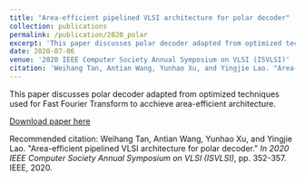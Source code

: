 ```yaml
---
title: "Area-efficient pipelined VLSI architecture for polar decoder"
collection: publications
permalink: /publication/2020_polar
excerpt: 'This paper discusses polar decoder adapted from optimized techniques used for Fast Fourier Transform to acchieve area-efficient architecture.'
date: 2020-07-06
venue: '2020 IEEE Computer Society Annual Symposium on VLSI (ISVLSI)' 
citation: 'Weihang Tan, Antian Wang, Yunhao Xu, and Yingjie Lao. "Area-efficient pipelined VLSI architecture for polar decoder." <i>In 2020 IEEE Computer Society Annual Symposium on VLSI (ISVLSI)</i>, pp. 352-357. IEEE, 2020. '
---
```

This paper discusses polar decoder adapted from optimized techniques used for Fast Fourier Transform to acchieve area-efficient architecture.

[Download paper here](https://ieeexplore.ieee.org/iel7/9145512/9154905/09154910.pdf)

Recommended citation: Weihang Tan, Antian Wang, Yunhao Xu, and Yingjie Lao. "Area-efficient pipelined VLSI architecture for polar decoder." <i>In 2020 IEEE Computer Society Annual Symposium on VLSI (ISVLSI)</i>, pp. 352-357. IEEE, 2020. 